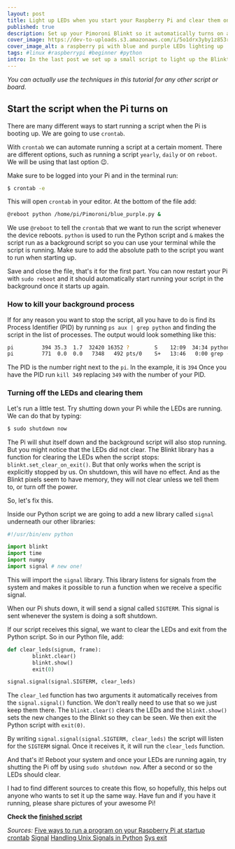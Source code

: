 ```yaml
---
layout: post
title: Light up LEDs when you start your Raspberry Pi and clear them on shutdown
published: true
description: Set up your Pimoroni Blinkt so it automatically turns on and off when you start-up or shut down your Raspberry Pi.
cover_image: https://dev-to-uploads.s3.amazonaws.com/i/5o1drx3yby1z853rjm8d.JPG
cover_image_alt: a raspberry pi with blue and purple LEDs lighting up
tags: #linux #raspberrypi #beginner #python
intro: In the last post we set up a small script to light up the Blinkt with beautiful purple-blue lights. In this post we're going to automatically run a script when we turn the Pi on and stop and clear the LEDs when we turn it off.
---
```


_You can actually use the techniques in this tutorial for any other script or board._

## Start the script when the Pi turns on

There are many different ways to start running a script when the Pi is booting up. We are going to use `crontab`.

With `crontab` we can automate running a script at a certain moment. There are different options, such as running a script `yearly`, `daily` or on `reboot`. We will be using that last option 😉.

Make sure to be logged into your Pi and in the terminal run:

```bash
$ crontab -e
```

This will open `crontab` in your editor. At the bottom of the file add:

```bash
@reboot python /home/pi/Pimoroni/blue_purple.py &
```

We use `@reboot` to tell the `crontab` that we want to run the script whenever the device reboots. `python` is used to run the Python script and `&` makes the script run as a background script so you can use your terminal while the script is running. Make sure to add the absolute path to the script you want to run when starting up.

Save and close the file, that's it for the first part. You can now restart your Pi with `sudo reboot` and it should automatically start running your script in the background once it starts up again.

### How to kill your background process

If for any reason you want to stop the script, all you have to do is find its Process Identifier (PID) by running `ps aux | grep python` and finding the script in the list of processes. The output would look something like this:

```bash
pi         394 35.3  1.7  32420 16352 ?        S    12:09  34:34 python /home/pi/Pimoroni/blue_purple.py
pi         771  0.0  0.0   7348   492 pts/0    S+   13:46   0:00 grep --color=auto python

```

The PID is the number right next to the `pi`. In the example, it is `394` Once you have the PID run `kill 349` replacing `349` with the number of your PID.

### Turning off the LEDs and clearing them

Let's run a little test. Try shutting down your Pi while the LEDs are running. We can do that by typing:

```bash
$ sudo shutdown now
```

The Pi will shut itself down and the background script will also stop running. But you might notice that the LEDs did not clear. The Blinkt library has a function for clearing the LEDs when the script stops: `blinkt.set_clear_on_exit()`. But that only works when the script is explicitly stopped by us. On shutdown, this will have no effect. And as the Blinkt pixels seem to have memory, they will not clear unless we tell them to, or turn off the power.

So, let's fix this.

Inside our Python script we are going to add a new library called `signal` underneath our other libraries:

```py
#!/usr/bin/env python

import blinkt
import time
import numpy
import signal # new one!

```

This will import the `signal` library. This library listens for signals from the system and makes it possible to run a function when we receive a specific signal.

When our Pi shuts down, it will send a signal called `SIGTERM`. This signal is sent whenever the system is doing a soft shutdown.

If our script receives this signal, we want to clear the LEDs and exit from the Python script. So in our Python file, add:

```py
def clear_leds(signum, frame):
        blinkt.clear()
        blinkt.show()
        exit(0)

signal.signal(signal.SIGTERM, clear_leds)
```

The `clear_led` function has two arguments it automatically receives from the `signal.signal()` function. We don't really need to use that so we just keep them there. The `blinkt.clear()` clears the LEDs and the `blinkt.show()` sets the new changes to the Blinkt so they can be seen. We then exit the Python script with `exit(0)`.

By writing `signal.signal(signal.SIGTERM, clear_leds)` the script will listen for the `SIGTERM` signal. Once it receives it, it will run the `clear_leds` function.

And that's it! Reboot your system and once your LEDs are running again, try shutting the Pi off by using `sudo shutdown now`. After a second or so the LEDs should clear.

I had to find different sources to create this flow, so hopefully, this helps out anyone who wants to set it up the same way. Have fun and if you have it running, please share pictures of your awesome Pi!

**Check the [finished script](https://github.com/khendrikse/blinkt-purple-blue/blob/master/blue_purple_with_cleanup.py)**

_Sources:_
[Five ways to run a program on your Raspberry Pi at startup](https://www.dexterindustries.com/howto/run-a-program-on-your-raspberry-pi-at-startup/)
[crontab](http://man7.org/linux/man-pages/man5/crontab.5.html)
[Signal](https://docs.python.org/3/library/signal.html)
[Handling Unix Signals in Python](https://stackabuse.com/handling-unix-signals-in-python/)
[Sys exit](https://docs.python.org/2/library/sys.html)
